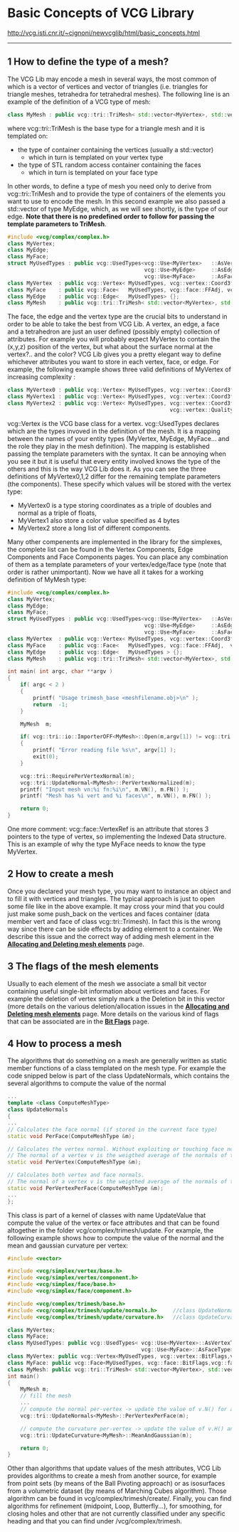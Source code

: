 # Basic Concepts of VCG Library

<http://vcg.isti.cnr.it/~cignoni/newvcglib/html/basic_concepts.html>

**************************

## 1 How to define the type of a mesh?

The VCG Lib may encode a mesh in several ways, the most common of which is a 
vector of vertices and vector of triangles (i.e. triangles for triangle meshes, 
tetrahedra for tetrahedral meshes). The following line is an example of the 
definition of a VCG type of mesh:
```cpp
class MyMesh : public vcg::tri::TriMesh< std::vector<MyVertex>, std::vector<MyFace>, std::vector<MyEdge> > {};
```
where vcg\:\:tri\:\:TriMesh is the base type for a triangle mesh and it is 
templated on:
* the type of container containing the vertices (usually a std\:\:vector)
    * which in turn is templated on your vertex type
* the type of STL random access container containing the faces
    * which in turn is templated on your face type

In other words, to define a type of mesh you need only to derive from 
vcg\:\:tri\:\:TriMesh and to provide the type of containers of the elements 
you want to use to encode the mesh. In this second example we also passed a 
std\:\:vector of type MyEdge, which, as we will see shortly, is the type of 
our edge. **Note that there is no predefined order to follow for passing the 
template parameters to TriMesh**.
```cpp
#include <vcg/complex/complex.h>
class MyVertex;
class MyEdge;
class MyFace;
struct MyUsedTypes : public vcg::UsedTypes<vcg::Use<MyVertex>   ::AsVertexType,
                                           vcg::Use<MyEdge>     ::AsEdgeType,
                                           vcg::Use<MyFace>     ::AsFaceType>{};
class MyVertex  : public vcg::Vertex< MyUsedTypes, vcg::vertex::Coord3f, vcg::vertex::Normal3f, vcg::vertex::BitFlags >{};
class MyFace    : public vcg::Face<   MyUsedTypes, vcg::face::FFAdj, vcg::face::VertexRef, vcg::face::BitFlags > {};
class MyEdge    : public vcg::Edge<   MyUsedTypes> {};
class MyMesh    : public vcg::tri::TriMesh< std::vector<MyVertex>, std::vector<MyFace>, std::vector<MyEdge> > {};
```
The face, the edge and the vertex type are the crucial bits to understand 
in order to be able to take the best from VCG Lib. A vertex, an edge, a face 
and a tetrahedron are just an user defined (possibly empty) collection of 
attributes. For example you will probably expect MyVertex to contain the 
(x,y,z) position of the vertex, but what about the surface normal at 
the vertex?.. and the color? VCG Lib gives you a pretty elegant way to 
define whichever attributes you want to store in each vertex, face, or edge. 
For example, the following example shows three valid definitions of MyVertex 
of increasing complexity :
```cpp
class MyVertex0 : public vcg::Vertex< MyUsedTypes, vcg::vertex::Coord3f, vcg::vertex::BitFlags >{};
class MyVertex1 : public vcg::Vertex< MyUsedTypes, vcg::vertex::Coord3f, vcg::vertex::Normal3f, vcg::vertex::BitFlags >{};
class MyVertex2 : public vcg::Vertex< MyUsedTypes, vcg::vertex::Coord3f, vcg::vertex::Color4b, vcg::vertex::CurvatureDirf,
                                                   vcg::vertex::Qualityf, vcg::vertex::Normal3f, vcg::vertex::BitFlags >{};
```
vcg\:\:Vertex is the VCG base class for a vertex. vcg\:\:UsedTypes declares which 
are the types invoved in the definition of the mesh. It is a mapping between the 
names of your entity types (MyVertex, MyEdge, MyFace... and the role they play in 
the mesh definition). The mapping is established passing the template parameters 
with the syntax. It can be annoying when you see it but it is useful that every 
entity involved knows the type of the others and this is the way VCG Lib does it. 
As you can see the three definitions of MyVertex0,1,2 differ for the remaining 
template parameters (the components). These specify which values will be stored 
with the vertex type:

* MyVertex0 is a type storing coordinates as a triple of doubles and normal as a 
triple of floats,
* MyVertex1 also store a color value specified as 4 bytes
* MyVertex2 store a long list of different components.

Many other compenents are implemented in the library for the simplexes, the 
complete list can be found in the Vertex Components, Edge Components and Face 
Components pages. You can place any combination of them as a template parameters 
of your vertex/edge/face type (note that order is rather unimportant). Now we 
have all it takes for a working definition of MyMesh type:
```cpp
#include <vcg/complex/complex.h>
class MyVertex;
class MyEdge;
class MyFace;
struct MyUsedTypes : public vcg::UsedTypes<vcg::Use<MyVertex>   ::AsVertexType,
                                           vcg::Use<MyEdge>     ::AsEdgeType,
                                           vcg::Use<MyFace>     ::AsFaceType>{};
class MyVertex  : public vcg::Vertex< MyUsedTypes, vcg::vertex::Coord3f, vcg::vertex::Normal3f, vcg::vertex::BitFlags >{};
class MyFace    : public vcg::Face<   MyUsedTypes, vcg::face::FFAdj,  vcg::face::VertexRef, vcg::face::BitFlags > {};
class MyEdge    : public vcg::Edge<   MyUsedTypes > {};
class MyMesh    : public vcg::tri::TriMesh< std::vector<MyVertex>, std::vector<MyFace> , std::vector<MyEdge> > {};

int main( int argc, char **argv )
{
    if( argc < 2 )
    {
        printf( "Usage trimesh_base <meshfilename.obj>\n" );
        return  -1;
    }

    MyMesh  m;

    if( vcg::tri::io::ImporterOFF<MyMesh>::Open(m,argv[1]) != vcg::tri::io::ImporterOFF<MyMesh>::NoError )
    {
        printf( "Error reading file %s\n", argv[1] );
        exit(0);
    }

    vcg::tri::RequirePerVertexNormal(m);
    vcg::tri::UpdateNormal<MyMesh>::PerVertexNormalized(m);
    printf( "Input mesh vn:%i fn:%i\n", m.VN(), m.FN() );
    printf( "Mesh has %i vert and %i faces\n", m.VN(), m.FN() );

    return 0;
}
```
One more comment: vcg\:\:face\:\:VertexRef is an attribute that stores 3 
pointers to the type of vertex, so implementing the Indexed Data structure. 
This is an example of why the type MyFace needs to know the type MyVertex.

## 2 How to create a mesh
Once you declared your mesh type, you may want to instance an object and to 
fill it with vertices and triangles. The typical approach is just to open some 
file like in the above example. It may cross your mind that you could just make 
some push_back on the vertices and faces container (data member vert and face 
of class vcg\:\:tri\:\:Trimesh). In fact this is the wrong way since there can 
be side effects by adding element to a container. We describe this issue and the 
correct way of adding mesh element in the 
[**Allocating and Deleting mesh elements**](Allocating_n_Deleting.md) page.

## 3 The flags of the mesh elements
Usually to each element of the mesh we associate a small bit vector containing 
useful single-bit information about vertices and faces. For example the deletion 
of vertex simply mark a the Deletion bit in this vector (more details on the 
various deletion/allocation issues in the 
[**Allocating and Deleting mesh elements**](Allocating_n_Deleting.md) page. 
More details on the various kind of flags that can be associated are in the 
[**Bit Flags**](bitFlags.md) page.

## 4 How to process a mesh
The algorithms that do something on a mesh are generally written as static 
member functions of a class templated on the mesh type. For example the code 
snipped below is part of the class UpdateNormals, which contains the several 
algorithms to compute the value of the normal
```cpp
...
template <class ComputeMeshType>
class UpdateNormals
{
...
// Calculates the face normal (if stored in the current face type)
static void PerFace(ComputeMeshType &m);

// Calculates the vertex normal. Without exploiting or touching face normals
// The normal of a vertex v is the weigthed average of the normals of the faces incident on v.
static void PerVertex(ComputeMeshType &m);

// Calculates both vertex and face normals.
// The normal of a vertex v is the weigthed average of the normals of the faces incident on v.
static void PerVertexPerFace(ComputeMeshType &m);
...
};
```
This class is part of a kernel of classes with name UpdateValue that compute 
the value of the vertex or face attributes and that can be found altogether in 
the folder vcg/complex/trimesh/update. For example, the following example shows 
how to compute the value of the normal and the mean and gaussian curvature per 
vertex:
```cpp
#include <vector>

#include <vcg/simplex/vertex/base.h>
#include <vcg/simplex/vertex/component.h>
#include <vcg/simplex/face/base.h>
#include <vcg/simplex/face/component.h>

#include <vcg/complex/trimesh/base.h>
#include <vcg/complex/trimesh/update/normals.h>     //class UpdateNormals
#include <vcg/complex/trimesh/update/curvature.h>   //class UpdateCurvature

class MyVertex;
class MyFace;
class MyUsedTypes: public vcg::UsedTypes< vcg::Use<MyVertex>::AsVertexType>,
                                          vcg::Use<MyFace>::AsFaceType>
class MyVertex: public vcg::Vertex<MyUsedTypes, vcg::vertex::BitFlags,vcg::vertex::Coord3d, vcg::vertex::Normal3f,vcg::vertex::Curvaturef>{};
class MyFace: public vcg::Face<MyUsedTypes, vcg::face::BitFlags,vcg::face::VertexRef>{};
class MyMesh: public vcg::tri::TriMesh< std::vector<MyVertex>, std::vector<MyFace> > {};
int main()
{
    MyMesh m;
    // fill the mesh
    ...
    // compute the normal per-vertex -> update the value of v.N() for all v (vcg::vertex::Normal3f)
    vcg::tri::UpdateNormals<MyMesh>::PerVertexPerFace(m);

    // compute the curvature per-vertex -> update the value of v.H() and v.K() (vcg::vertex::Curvaturef)
    vcg::tri::UpdateCurvature<MyMesh>::MeanAndGaussian(m);

    return 0;
}
```
Other than algorithms that update values of the mesh attributes, VCG Lib 
provides algorithms to create a mesh from another source, for example from 
point sets (by means of the Ball Pivoting approach) or as isosurfaces from 
a volumetric dataset (by means of Marching Cubes algorithm). Those algorithm 
can be found in vcg/complex/trimesh/create/. Finally, you can find algorithms 
for refinement (midpoint, Loop, Butterfly...), for smoothing, for closing holes 
and other that are not currently classified under any specific heading and 
that you can find under /vcg/complex/trimesh.


